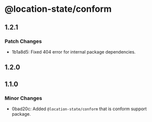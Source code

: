 # @location-state/conform

## 1.2.1

### Patch Changes

- 1b1a8d5: Fixed 404 error for internal package dependencies.

## 1.2.0

## 1.1.0

### Minor Changes

- 0bad20c: Added `@location-state/conform` that is conform support package.
